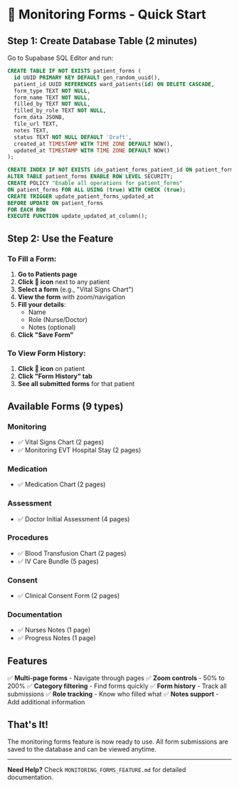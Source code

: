 # 🚀 Monitoring Forms - Quick Start

## Step 1: Create Database Table (2 minutes)

Go to Supabase SQL Editor and run:

```sql
CREATE TABLE IF NOT EXISTS patient_forms (
  id UUID PRIMARY KEY DEFAULT gen_random_uuid(),
  patient_id UUID REFERENCES ward_patients(id) ON DELETE CASCADE,
  form_type TEXT NOT NULL,
  form_name TEXT NOT NULL,
  filled_by TEXT NOT NULL,
  filled_by_role TEXT NOT NULL,
  form_data JSONB,
  file_url TEXT,
  notes TEXT,
  status TEXT NOT NULL DEFAULT 'Draft',
  created_at TIMESTAMP WITH TIME ZONE DEFAULT NOW(),
  updated_at TIMESTAMP WITH TIME ZONE DEFAULT NOW()
);

CREATE INDEX IF NOT EXISTS idx_patient_forms_patient_id ON patient_forms(patient_id);
ALTER TABLE patient_forms ENABLE ROW LEVEL SECURITY;
CREATE POLICY "Enable all operations for patient_forms" 
ON patient_forms FOR ALL USING (true) WITH CHECK (true);
CREATE TRIGGER update_patient_forms_updated_at 
BEFORE UPDATE ON patient_forms
FOR EACH ROW 
EXECUTE FUNCTION update_updated_at_column();
```

## Step 2: Use the Feature

### To Fill a Form:

1. **Go to Patients page**
2. **Click 📄 icon** next to any patient
3. **Select a form** (e.g., "Vital Signs Chart")
4. **View the form** with zoom/navigation
5. **Fill your details**:
   - Name
   - Role (Nurse/Doctor)
   - Notes (optional)
6. **Click "Save Form"**

### To View Form History:

1. **Click 📄 icon** on patient
2. **Click "Form History" tab**
3. **See all submitted forms** for that patient

## Available Forms (9 types)

### Monitoring
- ✅ Vital Signs Chart (2 pages)
- ✅ Monitoring EVT Hospital Stay (2 pages)

### Medication
- ✅ Medication Chart (2 pages)

### Assessment
- ✅ Doctor Initial Assessment (4 pages)

### Procedures
- ✅ Blood Transfusion Chart (2 pages)
- ✅ IV Care Bundle (5 pages)

### Consent
- ✅ Clinical Consent Form (2 pages)

### Documentation
- ✅ Nurses Notes (1 page)
- ✅ Progress Notes (1 page)

## Features

✅ **Multi-page forms** - Navigate through pages
✅ **Zoom controls** - 50% to 200%
✅ **Category filtering** - Find forms quickly
✅ **Form history** - Track all submissions
✅ **Role tracking** - Know who filled what
✅ **Notes support** - Add additional information

## That's It!

The monitoring forms feature is now ready to use. All form submissions are saved to the database and can be viewed anytime.

---

**Need Help?** Check `MONITORING_FORMS_FEATURE.md` for detailed documentation.
